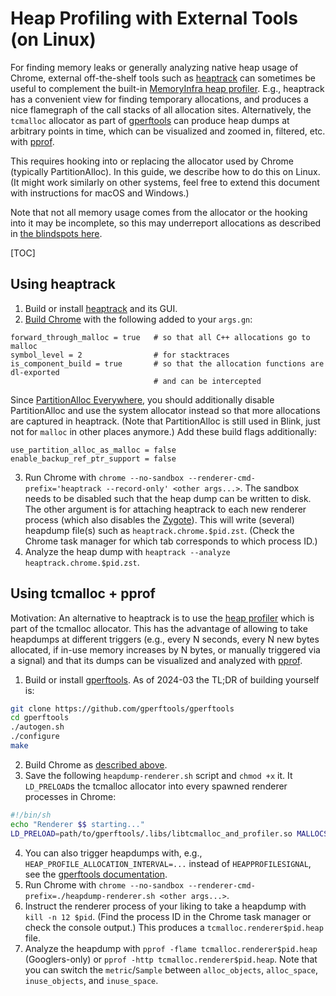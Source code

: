 # Heap Profiling with External Tools (on Linux)

For finding memory leaks or generally analyzing native heap usage of Chrome,
external off-the-shelf tools such as [heaptrack] can sometimes be useful to
complement the built-in
[MemoryInfra heap profiler](../memory-infra/heap_profiler.md).
E.g., heaptrack has a convenient view for finding temporary allocations, and
produces a nice flamegraph of the call stacks of all allocation sites.
Alternatively, the `tcmalloc` allocator as part of [gperftools] can produce heap
dumps at arbitrary points in time, which can be visualized and zoomed in,
filtered, etc. with [pprof].

This requires hooking into or replacing the allocator used by Chrome (typically
PartitionAlloc). In this guide, we describe how to do this on Linux. (It might
work similarly on other systems, feel free to extend this document with
instructions for macOS and Windows.)

Note that not all memory usage comes from the allocator or the hooking into it
may be incomplete, so this may underreport allocations as described in [the
blindspots here](tools.md#heap-dumps).

[TOC]

## <a name="heaptrack"></a> Using heaptrack

1. Build or install [heaptrack] and its GUI.
2. [Build Chrome](../get_the_code.md) with the following added to your
   `args.gn`:
```
forward_through_malloc = true   # so that all C++ allocations go to malloc
symbol_level = 2                # for stacktraces
is_component_build = true       # so that the allocation functions are dl-exported
                                # and can be intercepted
```
Since [PartitionAlloc Everywhere](https://docs.google.com/document/d/1R1H9z5IVUAnXJgDjnts3nTJVcRbufWWT9ByXLgecSUM/preview),
you should additionally disable PartitionAlloc and use the system allocator
instead so that more allocations are captured in heaptrack. (Note that
PartitionAlloc is still used in Blink, just not for `malloc` in other places
anymore.) Add these build flags additionally:
```
use_partition_alloc_as_malloc = false
enable_backup_ref_ptr_support = false
```
3. Run Chrome with `chrome --no-sandbox --renderer-cmd-prefix='heaptrack
--record-only' <other args...>`. The sandbox needs to be disabled such that the
heap dump can be written to disk. The other argument is for attaching heaptrack
to each new renderer process (which also disables the
[Zygote](../linux/zygote.md)). This will write (several) heapdump file(s) such
as `heaptrack.chrome.$pid.zst`. (Check the Chrome task manager for which tab
corresponds to which process ID.)
4. Analyze the heap dump with `heaptrack --analyze heaptrack.chrome.$pid.zst`.

## <a name="tcmalloc"></a> Using tcmalloc + pprof

Motivation: An alternative to heaptrack is to use the [heap
profiler](https://gperftools.github.io/gperftools/heapprofile.html) which is
part of the tcmalloc allocator. This has the advantage of allowing to take
heapdumps at different triggers (e.g., every N seconds, every N new bytes
allocated, if in-use memory increases by N bytes, or manually triggered via a
signal) and that its dumps can be visualized and analyzed with [pprof].

1. Build or install [gperftools]. As of 2024-03 the TL;DR of building yourself
   is:
```bash
git clone https://github.com/gperftools/gperftools
cd gperftools
./autogen.sh
./configure
make
```
2. Build Chrome as [described above](#heaptrack).
3. Save the following `heapdump-renderer.sh` script and `chmod +x` it. It
   `LD_PRELOAD`s the tcmalloc allocator into every spawned renderer processes in
   Chrome:
```bash
#!/bin/sh
echo "Renderer $$ starting..."
LD_PRELOAD=path/to/gperftools/.libs/libtcmalloc_and_profiler.so MALLOCSTATS=1 HEAPPROFILE=tcmalloc.renderer$$ HEAPPROFILESIGNAL=12 exec $*
```
4. You can also trigger heapdumps with, e.g.,
   `HEAP_PROFILE_ALLOCATION_INTERVAL=...` instead of `HEAPPROFILESIGNAL`, see
   the [gperftools
   documentation](https://gperftools.github.io/gperftools/heapprofile.html).
5. Run Chrome with `chrome --no-sandbox
   --renderer-cmd-prefix=./heapdump-renderer.sh <other args...>`.
6. Instruct the renderer process of your liking to take a heapdump with `kill -n
   12 $pid`. (Find the process ID in the Chrome task manager or check the
   console output.) This produces a `tcmalloc.renderer$pid.heap` file.
7. Analyze the heapdump with `pprof -flame tcmalloc.renderer$pid.heap`
   (Googlers-only) or `pprof -http tcmalloc.renderer$pid.heap`. Note that you
   can switch the `metric`/`Sample` between `alloc_objects`, `alloc_space`,
   `inuse_objects`, and `inuse_space`.

[heaptrack]: https://github.com/KDE/heaptrack
[gperftools]: https://github.com/gperftools/gperftools
[pprof]: https://github.com/google/pprof
